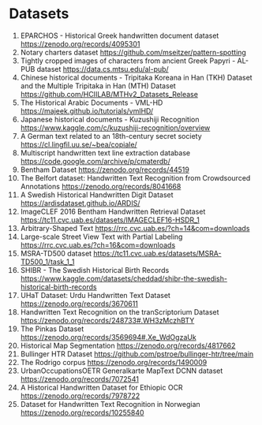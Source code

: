# Datasets

1. EPARCHOS - Historical Greek handwritten document dataset
   https://zenodo.org/records/4095301
2. Notary charters dataset
   https://github.com/mseitzer/pattern-spotting
3. Tightly cropped images of characters from ancient Greek Papyri - AL-PUB dataset
   https://data.cs.mtsu.edu/al-pub/
4. Chinese historical documents - Tripitaka Koreana in Han (TKH) Dataset and the Multiple Tripitaka in Han (MTH) Dataset
   https://github.com/HCIILAB/MTHv2_Datasets_Release
5. The Historical Arabic Documents - VML-HD
   https://majeek.github.io/tutorials/vmlHD/
6. Japanese historical documents - Kuzushiji Recognition
   https://www.kaggle.com/c/kuzushiji-recognition/overview
7. A German text related to an 18th-century secret society 
   https://cl.lingfil.uu.se/~bea/copiale/
8. Multiscript handwritten text line extraction database 
   https://code.google.com/archive/p/cmaterdb/
9. Bentham Dataset 
   https://zenodo.org/records/44519
10. The Belfort dataset: Handwritten Text Recognition from Crowdsourced Annotations 
   https://zenodo.org/records/8041668
11. A Swedish Historical Handwritten Digit Dataset 
   https://ardisdataset.github.io/ARDIS/
12. ImageCLEF 2016 Bentham Handwritten Retrieval Dataset 
   https://tc11.cvc.uab.es/datasets/IMAGECLEF16-HSDR_1
13. Arbitrary-Shaped Text
   https://rrc.cvc.uab.es/?ch=14&com=downloads
14. Large-scale Street View Text with Partial Labeling
   https://rrc.cvc.uab.es/?ch=16&com=downloads
15. MSRA-TD500 dataset 
   https://tc11.cvc.uab.es/datasets/MSRA-TD500_1/task_1_1
16. SHIBR - The Swedish Historical Birth Records 
   https://www.kaggle.com/datasets/cheddad/shibr-the-swedish-historical-birth-records
17. UHaT Dataset: Urdu Handwritten Text Dataset 
   https://zenodo.org/records/3670611
18. Handwritten Text Recognition on the tranScriptorium Dataset 
   https://zenodo.org/records/248733#.WH3zMczhBTY
19. The Pinkas Dataset 
   https://zenodo.org/records/3569694#.Xe_WdOgzaUk
20. Historical Map Segmentation
   https://zenodo.org/records/4817662
21. Bullinger HTR Dataset 
   https://github.com/pstroe/bullinger-htr/tree/main
22. The Rodrigo corpus 
   https://zenodo.org/records/1490009
23. UrbanOccupationsOETR Generalkarte MapText DCNN dataset
   https://zenodo.org/records/7072541
24. A Historical Handwritten Dataset for Ethiopic OCR
   https://zenodo.org/records/7978722
25. Dataset for Handwritten Text Recognition in Norwegian
   https://zenodo.org/records/10255840

